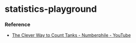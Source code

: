 statistics-playground
=====================
### Reference
- [The Clever Way to Count Tanks - Numberphile - YouTube](https://www.youtube.com/watch?v=WLCwMRJBhuI)
